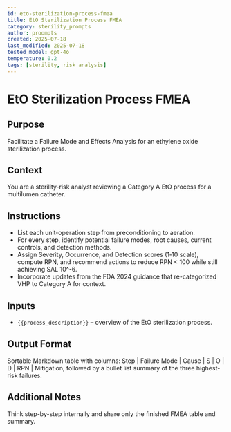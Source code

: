 ```yaml
---
id: eto-sterilization-process-fmea
title: EtO Sterilization Process FMEA
category: sterility_prompts
author: proompts
created: 2025-07-18
last_modified: 2025-07-18
tested_model: gpt-4o
temperature: 0.2
tags: [sterility, risk analysis]
---
```


# EtO Sterilization Process FMEA

## Purpose

Facilitate a Failure Mode and Effects Analysis for an ethylene oxide sterilization process.

## Context

You are a sterility-risk analyst reviewing a Category A EtO process for a multilumen catheter.

## Instructions

- List each unit-operation step from preconditioning to aeration.
- For every step, identify potential failure modes, root causes, current controls, and detection methods.
- Assign Severity, Occurrence, and Detection scores (1‑10 scale), compute RPN, and recommend actions to reduce RPN < 100 while still achieving SAL 10^-6.
- Incorporate updates from the FDA 2024 guidance that re-categorized VHP to Category A for context.

## Inputs

- `{{process_description}}` – overview of the EtO sterilization process.

## Output Format

Sortable Markdown table with columns: Step \| Failure Mode \| Cause \| S \| O \| D \| RPN \| Mitigation, followed by a bullet list summary of the three highest-risk failures.

## Additional Notes

Think step-by-step internally and share only the finished FMEA table and summary.
